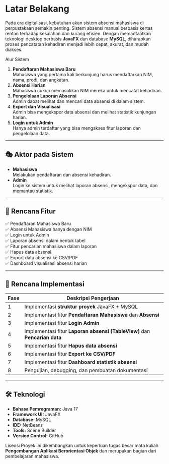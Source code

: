 # Latar Belakang
Pada era digitalisasi, kebutuhan akan sistem absensi mahasiswa di perpustakaan semakin penting. Sistem absensi manual berbasis kertas rentan terhadap kesalahan dan kurang efisien. Dengan memanfaatkan teknologi desktop berbasis **JavaFX** dan database **MySQL**, diharapkan proses pencatatan kehadiran menjadi lebih cepat, akurat, dan mudah diakses.

 Alur Sistem
1. **Pendaftaran Mahasiswa Baru**  
   Mahasiswa yang pertama kali berkunjung harus mendaftarkan NIM, nama, prodi, dan angkatan.
2. **Absensi Harian**  
   Mahasiswa cukup memasukkan NIM mereka untuk mencatat kehadiran.
3. **Pengelolaan Laporan Absensi**  
   Admin dapat melihat dan mencari data absensi di dalam sistem.
4. **Export dan Visualisasi**  
   Admin bisa mengekspor data absensi dan melihat statistik kunjungan harian.
5. **Login untuk Admin**  
   Hanya admin terdaftar yang bisa mengakses fitur laporan dan pengelolaan data.

---

## 🎭 Aktor pada Sistem
- **Mahasiswa**  
  Melakukan pendaftaran dan absensi kehadiran.
- **Admin**  
  Login ke sistem untuk melihat laporan absensi, mengekspor data, dan memantau statistik.

---

## 🎯 Rencana Fitur
✅ Pendaftaran Mahasiswa Baru  
✅ Absensi Mahasiswa hanya dengan NIM  
✅ Login untuk Admin  
✅ Laporan absensi dalam bentuk tabel  
✅ Fitur pencarian mahasiswa dalam laporan  
✅ Hapus data absensi  
✅ Export data absensi ke CSV/PDF  
✅ Dashboard visualisasi absensi harian

---

## 🧰 Rencana Implementasi
| Fase | Deskripsi Pengerjaan |
|------|------------------------|
| 1    | Implementasi **struktur proyek** JavaFX + MySQL |
| 2    | Implementasi fitur **Pendaftaran Mahasiswa** dan **Absensi** |
| 3    | Implementasi fitur **Login Admin** |
| 4    | Implementasi fitur **Laporan absensi (TableView)** dan **Pencarian data** |
| 5    | Implementasi fitur **Hapus data absensi** |
| 6    | Implementasi fitur **Export ke CSV/PDF** |
| 7    | Implementasi fitur **Dashboard statistik absensi** |
| 8    | Pengujian, debugging, dan pembuatan dokumentasi |

---

## 🛠️ Teknologi
- **Bahasa Pemrograman:** Java 17
- **Framework UI:** JavaFX
- **Database:** MySQL
- **IDE:** NetBeans
- **Tools:** Scene Builder
- **Version Control:** GitHub


Lisensi
Proyek ini dikembangkan untuk keperluan tugas besar mata kuliah **Pengembangan Aplikasi Berorientasi Objek** dan merupakan bagian dari pembelajaran mahasiswa.  
